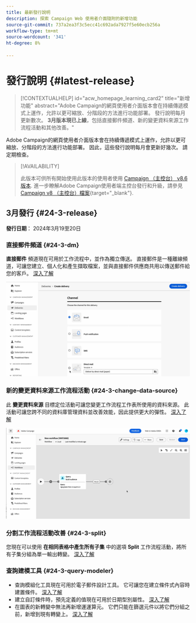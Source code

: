 ```yaml
---
title: 最新發行說明
description: 探索 Campaign Web 使用者介面隨附的新增功能
source-git-commit: 737a2ea3f3c5ecc41c692ada7927f5e60ecb256a
workflow-type: tm+mt
source-wordcount: '341'
ht-degree: 8%

---
```


# 發行說明 {#latest-release}


>[!CONTEXTUALHELP]
>id="acw_homepage_learning_card2"
>title="新增功能"
>abstract="Adobe Campaign的網頁使用者介面版本會在持續傳遞模式上運作，允許以更可縮放、分階段的方法進行功能部署。 發行說明每月更新數次。 **3月版本現已上線**，包括直接郵件頻道、新的變更資料來源工作流程活動和其他改善。"


<!--Last update: **March 19, 2024**-->

Adobe Campaign的網頁使用者介面版本會在持續傳遞模式上運作，允許以更可縮放、分階段的方法進行功能部署。 因此，這些發行說明每月會更新好幾次。 請定期檢查。

>[!AVAILABILITY]
>
>此版本可供所有開始使用此版本的使用者使用 [Campaign （主控台） v8.6版本](https://experienceleague.adobe.com/docs/campaign/campaign-v8/releases/release-notes.html?lang=zh-Hant). 進一步瞭解Adobe Campaign使用者端主控台發行和升級，請參見 [Campaign v8 （主控台）檔案](https://experienceleague.adobe.com/docs/campaign/campaign-v8/releases/upgrades.html?lang=zh-Hant){target="_blank"}.

## 3月發行 {#24-3-release}

**發行日期**： 2024年3月19至20日

### 直接郵件頻道 {#24-3-dm}

**直接郵件** 頻道現在可用於工作流程中，並作為獨立傳送。 直接郵件是一種離線頻道，可讓您建立、個人化和產生擷取檔案，並與直接郵件供應商共用以傳送郵件給您的客戶。 [深入了解](../direct-mail/gs-direct-mail.md)

![](../assets/do-not-localize/direct-mail.gif)

### 新的變更資料來源工作流程活動 {#24-3-change-data-source}

此 **變更資料來源** 目標定位活動可讓您變更工作流程工作表所使用的資料來源。 此活動可讓您跨不同的資料庫管理資料並改善效能，因此提供更大的彈性。 [深入了解](../workflows/activities/change-data-source.md)

![](../assets/do-not-localize/change-data-source.gif)

### 分割工作流程活動改善 {#24-3-split}

您現在可以使用 **在相同表格中產生所有子集** 中的選項 **Split** 工作流程活動，將所有子集分組為單一輸出轉變。 [深入了解](../workflows/activities/split.md)

### 查詢建模工具 {#24-3-query-modeler}

* 查詢模組化工具現在可用於電子郵件設計工具。 它可讓您在建立條件式內容時建置條件。 [深入了解](../personalization/conditions.md)
* 建立自訂條件時，預先定義的值現在可用於日期型別屬性。 [深入了解](../query/build-query.md)
* 在圖表的新轉變中無法再新增運運算元。 它們只能在篩選元件以將它們分組之前，新增到現有轉變上。 [深入了解](../query/build-query.md)

